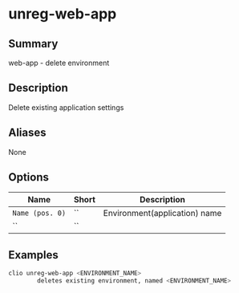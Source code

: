 # unreg-web-app

## Summary
web-app - delete environment

## Description
Delete existing application settings

## Aliases
None

## Options

| Name | Short | Description |
|------|-------|-------------|
| `Name (pos. 0)` | `` | Environment(application) name |
| `` | `` |  |

## Examples

```bash
clio unreg-web-app <ENVIRONMENT_NAME>
        deletes existing environment, named <ENVIRONMENT_NAME>
```